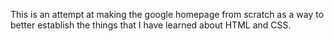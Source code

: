 This is an attempt at making the google homepage from scratch as a way to better establish the things that I have learned about HTML and CSS.
